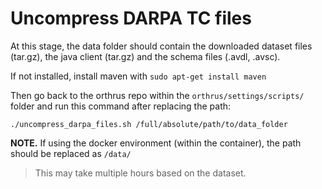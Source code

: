 # Uncompress DARPA TC files

At this stage, the data folder should contain the downloaded dataset files (tar.gz), the java client (tar.gz) and the schema files (.avdl, .avsc).

If not installed, install maven with `sudo apt-get install maven`

Then go back to the orthrus repo within the `orthrus/settings/scripts/` folder and run this command after replacing the path:

```shell
./uncompress_darpa_files.sh /full/absolute/path/to/data_folder
```

**NOTE.** If using the docker environment (within the container), the path should be replaced as ```/data/``` 

> This may take multiple hours based on the dataset.
